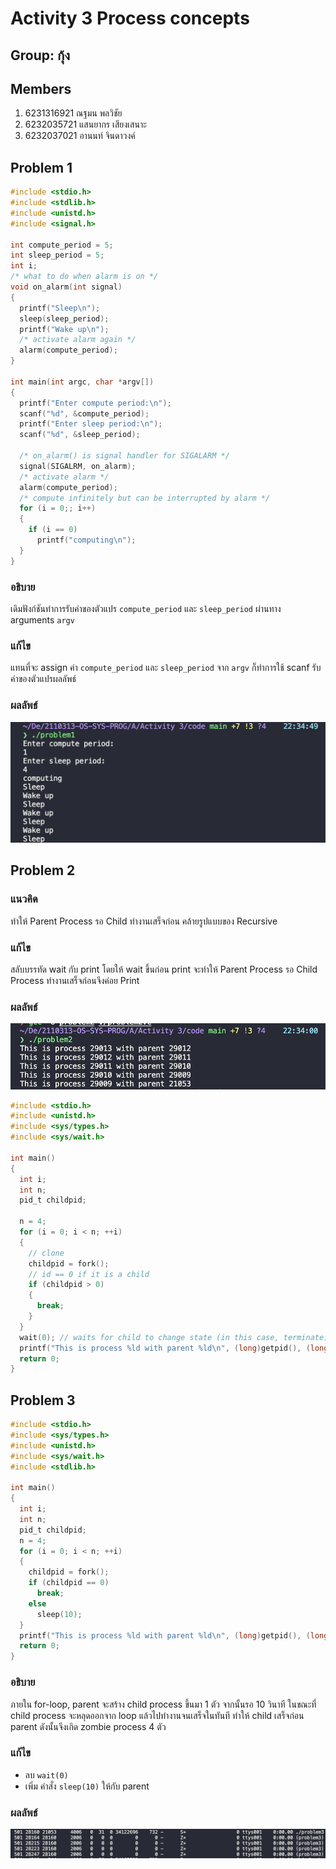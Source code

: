# Activity 3 Process concepts

## Group: กุ้ง

## Members

1. 6231316921 ณฐมน พลวิชัย
2. 6232035721 แสนยากร เสียงเสนาะ
3. 6232037021 อานนท์ จินดาวงค์

## Problem 1

```c
#include <stdio.h>
#include <stdlib.h>
#include <unistd.h>
#include <signal.h>

int compute_period = 5;
int sleep_period = 5;
int i;
/* what to do when alarm is on */
void on_alarm(int signal)
{
  printf("Sleep\n");
  sleep(sleep_period);
  printf("Wake up\n");
  /* activate alarm again */
  alarm(compute_period);
}

int main(int argc, char *argv[])
{
  printf("Enter compute period:\n");
  scanf("%d", &compute_period);
  printf("Enter sleep period:\n");
  scanf("%d", &sleep_period);

  /* on_alarm() is signal handler for SIGALARM */
  signal(SIGALRM, on_alarm);
  /* activate alarm */
  alarm(compute_period);
  /* compute infinitely but can be interrupted by alarm */
  for (i = 0;; i++)
  {
    if (i == 0)
      printf("computing\n");
  }
}
```
### อธิบาย

เดิมฟังก์ชันทำการรับค่าของตัวแปร `compute_period` และ `sleep_period` ผ่านทาง arguments `argv` 

### แก้ไข

แทนที่จะ assign ค่า `compute_period` และ `sleep_period` จาก `argv` ก็ทำการใช้ scanf รับค่าของตัวแปรผลลัพธ์ 

### ผลลัพธ์

![problem 1 results](./assets/problem1.png)

## Problem 2

### แนวคิด

ทำให้ Parent Process รอ Child ทำงานเสร็จก่อน คล้ายรูปแบบของ Recursive

### แก้ไข

สลับบรรทัด wait กับ print โดยให้ wait ขึ้นก่อน print จะทำให้ Parent Process รอ Child Process ทำงานเสร็จก่อนจึงค่อย Print

### ผลลัพธ์

![probelm 2  results](./assets/problem2.png)

```c
#include <stdio.h>
#include <unistd.h>
#include <sys/types.h>
#include <sys/wait.h>

int main()
{
  int i;
  int n;
  pid_t childpid;

  n = 4;
  for (i = 0; i < n; ++i)
  {
    // clone
    childpid = fork();
    // id == 0 if it is a child
    if (childpid > 0)
    {
      break;
    }
  }
  wait(0); // waits for child to change state (in this case, terminate) before continuing
  printf("This is process %ld with parent %ld\n", (long)getpid(), (long)getppid());
  return 0;
}
```

## Problem 3

```c
#include <stdio.h>
#include <sys/types.h>
#include <unistd.h>
#include <sys/wait.h>
#include <stdlib.h>

int main()
{
  int i;
  int n;
  pid_t childpid;
  n = 4;
  for (i = 0; i < n; ++i)
  {
    childpid = fork();
    if (childpid == 0)
      break;
    else
      sleep(10);
  }
  printf("This is process %ld with parent %ld\n", (long)getpid(), (long)getppid());
  return 0;
}
```

### อธิบาย 

ภายใน for-loop, parent จะสร้าง child process ขึ้นมา 1 ตัว จากนั้นรอ 10 วินาที ในขณะที่ child process จะหลุดออกจาก loop แล้วไปทำงานจนเสร็จในทันที ทำให้ child เสร็จก่อน parent ดังนั้นจึงเกิด zombie process 4 ตัว

### แก้ไข

- ลบ `wait(0)`
- เพิ่ม คำสั่ง `sleep(10)` ให้กับ parent

### ผลลัพธ์

![problem3](./assets/problem3.png)
